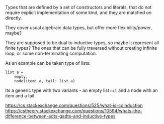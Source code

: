 Types that are defined by a set of constructors and literals, that do not require explicit implementation of some kind, and they are matched on directly.

They cover usual algebraic data types, but offer more flexibility/power, maybe?

They are supposed to be dual to inductive types, so maybe it represent all finite types? The ones that can be fully traversed without creating infinite loop, or some non-terminating computation.

As an example can be taken type of lists:
```
list a = 
	empty,
	node(item: a, tail: list a)
```
Its a generic type with two variants - an empty list `nil` and a node with an item and a tail.

https://cs.stackexchange.com/questions/525/what-is-coinduction
https://cstheory.stackexchange.com/questions/10594/whats-the-difference-between-adts-gadts-and-inductive-types
